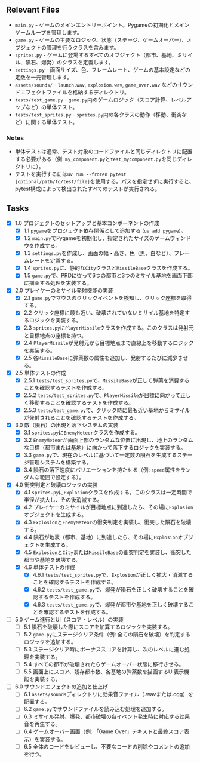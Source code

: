 ## Relevant Files

-   `main.py` - ゲームのメインエントリーポイント。Pygameの初期化とメインゲームループを管理します。
-   `game.py` - ゲームの主要なロジック、状態（ステージ、ゲームオーバー）、オブジェクトの管理を行うクラスを含みます。
-   `sprites.py` - ゲームに登場するすべてのオブジェクト（都市、基地、ミサイル、隕石、爆発）のクラスを定義します。
-   `settings.py` - 画面サイズ、色、フレームレート、ゲームの基本設定などの定数を一元管理します。
-   `assets/sounds/` - `launch.wav`, `explosion.wav`, `game_over.wav` などのサウンドエフェクトファイルを格納するディレクトリ。
-   `tests/test_game.py` - `game.py`内のゲームロジック（スコア計算、レベルアップなど）の単体テスト。
-   `tests/test_sprites.py` - `sprites.py`内の各クラスの動作（移動、衝突など）に関する単体テスト。

### Notes

-   単体テストは通常、テスト対象のコードファイルと同じディレクトリに配置する必要がある（例: `my_component.py`と`test_mycomponent.py`を同じディレクトリに）。
-   テストを実行するには`uv run --frozen pytest [optional/path/to/test/file]`を使用する。パスを指定せずに実行すると、pytest構成によって検出されたすべてのテストが実行される。

## Tasks

-   [x] 1.0 プロジェクトのセットアップと基本コンポーネントの作成
    -   [x] 1.1 `pygame`をプロジェクト依存関係として追加する (`uv add pygame`)。
    -   [x] 1.2 `main.py`でPygameを初期化し、指定されたサイズのゲームウィンドウを作成する。
    -   [x] 1.3 `settings.py`を作成し、画面の幅・高さ、色（黒、白など）、フレームレートを定義する。
    -   [x] 1.4 `sprites.py`に、静的な`City`クラスと`MissileBase`クラスを作成する。
    -   [x] 1.5 `game.py`で、PRDに従って6つの都市と3つのミサイル基地を画面下部に描画する処理を実装する。

-   [x] 2.0 プレイヤーのミサイル発射機能の実装
    -   [x] 2.1 `game.py`でマウスのクリックイベントを検知し、クリック座標を取得する。
    -   [x] 2.2 クリック座標に最も近い、破壊されていないミサイル基地を特定するロジックを実装する。
    -   [x] 2.3 `sprites.py`に`PlayerMissile`クラスを作成する。このクラスは発射元と目標地点の座標を持つ。
    -   [x] 2.4 `PlayerMissile`が発射元から目標地点まで直線上を移動するロジックを実装する。
    -   [x] 2.5 各`MissileBase`に弾薬数の属性を追加し、発射するたびに減少させる。

-   [x] 2.5 単体テストの作成
    -   [x] 2.5.1 `tests/test_sprites.py`で、`MissileBase`が正しく弾薬を消費することを確認するテストを作成する。
    -   [x] 2.5.2 `tests/test_sprites.py`で、`PlayerMissile`が目標に向かって正しく移動することを確認するテストを作成する。
    -   [x] 2.5.3 `tests/test_game.py`で、クリック時に最も近い基地からミサイルが発射されることを確認するテストを作成する。

-   [x] 3.0 敵（隕石）の出現と落下システムの実装
    -   [x] 3.1 `sprites.py`に`EnemyMeteor`クラスを作成する。
    -   [x] 3.2 `EnemyMeteor`が画面上部のランダムな位置に出現し、地上のランダムな目標（都市または基地）に向かって落下するロジックを実装する。
    -   [x] 3.3 `game.py`で、現在のレベルに基づいて一定数の隕石を生成するステージ管理システムを構築する。
    -   [x] 3.4 隕石の落下速度にバリエーションを持たせる（例: `speed`属性をランダムな範囲で設定する）。

-   [x] 4.0 衝突判定と破壊ロジックの実装
    -   [x] 4.1 `sprites.py`に`Explosion`クラスを作成する。このクラスは一定時間で半径が拡大し、その後消滅する。
    -   [x] 4.2 プレイヤーのミサイルが目標地点に到達したら、その場に`Explosion`オブジェクトを生成する。
    -   [x] 4.3 `Explosion`と`EnemyMeteor`の衝突判定を実装し、衝突した隕石を破壊する。
    -   [x] 4.4 隕石が地表（都市、基地）に到達したら、その場に`Explosion`オブジェクトを生成する。
    -   [x] 4.5 `Explosion`と`City`または`MissileBase`の衝突判定を実装し、衝突した都市や基地を破壊する。
    -   [x] 4.6 単体テストの作成
        -   [x] 4.6.1 `tests/test_sprites.py`で、`Explosion`が正しく拡大・消滅することを確認するテストを作成する。
        -   [x] 4.6.2 `tests/test_game.py`で、爆発が隕石を正しく破壊することを確認するテストを作成する。
        -   [x] 4.6.3 `tests/test_game.py`で、爆発が都市や基地を正しく破壊することを確認するテストを作成する。

-   [ ] 5.0 ゲーム進行とUI（スコア・レベル）の実装
    -   [ ] 5.1 隕石を破壊した際にスコアを加算するロジックを実装する。
    -   [ ] 5.2 `game.py`にステージクリア条件（例: 全ての隕石を破壊）を判定するロジックを追加する。
    -   [ ] 5.3 ステージクリア時にボーナススコアを計算し、次のレベルに進む処理を実装する。
    -   [ ] 5.4 すべての都市が破壊されたらゲームオーバー状態に移行させる。
    -   [ ] 5.5 画面上にスコア、残存都市数、各基地の弾薬数を描画するUI表示機能を実装する。

-   [ ] 6.0 サウンドエフェクトの追加と仕上げ
    -   [ ] 6.1 `assets/sounds`ディレクトリに効果音ファイル（.wavまたは.ogg）を配置する。
    -   [ ] 6.2 `game.py`でサウンドファイルを読み込む処理を追加する。
    -   [ ] 6.3 ミサイル発射、爆発、都市破壊の各イベント発生時に対応する効果音を再生する。
    -   [ ] 6.4 ゲームオーバー画面（例: 「Game Over」テキストと最終スコア表示）を実装する。
    -   [ ] 6.5 全体のコードをレビューし、不要なコードの削除やコメントの追加を行う。
